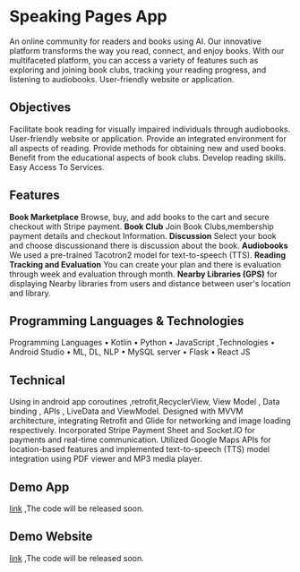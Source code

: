 # Speaking Pages App
An online community for readers and books using AI.
Our innovative platform transforms the way you read, connect, and enjoy books. With our 
multifaceted platform, you can access a variety of features such as exploring and joining book clubs, 
tracking your reading progress, and listening to audiobooks.
User-friendly website or application.
## Objectives
Facilitate book reading for visually impaired individuals through audiobooks.
User-friendly website or application.
Provide an integrated environment for all aspects of reading.
Provide methods for obtaining new and used books.
Benefit from the educational aspects of book clubs.
Develop reading skills.
Easy Access To Services.
## Features 
 **Book Marketplace**
Browse, buy, and add books to the cart and secure checkout with Stripe payment. 
**Book Club**
Join Book Clubs,membership payment details and checkout Information.
**Discussion**
Select your book and choose discussionand there is discussion about the book.
**Audiobooks**
We used a pre-trained Tacotron2 model for text-to-speech (TTS).
**Reading Tracking and Evaluation**
 You can create your plan and there is evaluation through week and  evaluation through month.
**Nearby Libraries (GPS)**
for displaying Nearby libraries from users and distance between user's location and library.
## Programming Languages & Technologies
Programming Languages
• Kotlin
• Python
• JavaScript
,Technologies
• Android Studio
• ML, DL, NLP
• MySQL server
• Flask
• React JS
## Technical
 Using  in android app coroutines ,retrofit,RecyclerView, View Model , Data binding , APIs , LiveData and ViewModel.
Designed with MVVM architecture, integrating Retrofit and Glide for networking 
and image loading respectively. Incorporated Stripe Payment Sheet and Socket.IO for 
payments and real-time communication. Utilized Google Maps APIs for location-based 
features and implemented text-to-speech (TTS) model integration using PDF viewer and MP3 
media player.
##  Demo  App
[link](https://drive.google.com/file/d/1HSEzI0zNYZW1C06MAOEclHGzoJ-9IP2u/view)
 ,The code will be released soon. 

##  Demo Website
[link](https://drive.google.com/file/d/1a4t505RqH322_RBUmgNSOpM8-EeT0sfI/view)
 ,The code will be released soon. 



 


